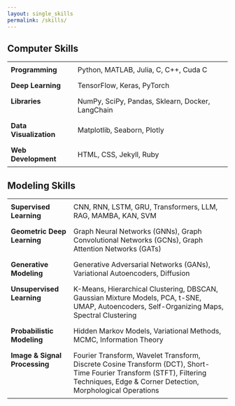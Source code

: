 ```yaml
---
layout: single_skills
permalink: /skills/
---
```

<div class="skills-page">
<!-- ### Computer Skills  title: "Skills"-->
<div class="project-title-wrapper" style="text-align: left; margin-top: 1.5em; margin-bottom: 0.5em;">
<h2 class="color-title"> Computer Skills </h2>
</div>

<table class="skills-table" style="width: 100%; border-collapse: collapse;">
  <tbody>
    <tr>
      <td style="padding: 0.5em; vertical-align: top; "><strong>Programming</strong></td>
      <td style="padding: 0.5em;">Python, MATLAB, Julia, C, C++, Cuda C</td>
    </tr>
    <tr>
      <td style="padding: 0.5em; vertical-align: top;"><strong>Deep Learning</strong></td>
      <td style="padding: 0.5em;">TensorFlow, Keras, PyTorch</td>
    </tr>
    <tr>
      <td style="padding: 0.5em; vertical-align: top;"><strong>Libraries</strong></td>
      <td style="padding: 0.5em;">NumPy, SciPy, Pandas, Sklearn, Docker, LangChain</td>
    </tr>
    <tr>
      <td style="padding: 0.5em; vertical-align: top;"><strong>Data Visualization</strong></td>
      <td style="padding: 0.5em;">Matplotlib, Seaborn, Plotly</td>
    </tr>
    <tr>
      <td style="padding: 0.5em; vertical-align: top;"><strong>Web Development</strong></td>
      <td style="padding: 0.5em;">HTML, CSS, Jekyll, Ruby</td>
    </tr>
  </tbody>
</table>



<div class="project-title-wrapper" style="text-align: left; margin-top: 1.5em; margin-bottom: 0.5em;">
<h2 class="color-title"> Modeling Skills </h2>
</div>
<table class="skills-table" style="width: 100%; border-collapse: collapse;">
  <tbody>
    <tr>
      <td style="padding: 0.5em; vertical-align: top;"><strong>Supervised Learning</strong></td>
      <td style="padding: 0.5em;">CNN, RNN, LSTM, GRU, Transformers, LLM, RAG, MAMBA, KAN, SVM</td>
    </tr>
    <tr>
      <td style="padding: 0.5em; vertical-align: top;"><strong>Geometric Deep Learning</strong></td>
      <td style="padding: 0.5em;">Graph Neural Networks (GNNs), Graph Convolutional Networks (GCNs), Graph Attention Networks (GATs)</td>
    </tr>
    <tr>
      <td style="padding: 0.5em; vertical-align: top;"><strong>Generative Modeling</strong></td>
      <td style="padding: 0.5em;">Generative Adversarial Networks (GANs), Variational Autoencoders, Diffusion</td>
    </tr>
    <tr>
      <td style="padding: 0.5em; vertical-align: top;"><strong>Unsupervised Learning</strong></td>
      <td style="padding: 0.5em;">K-Means, Hierarchical Clustering, DBSCAN, Gaussian Mixture Models, PCA, t-SNE, UMAP, Autoencoders, Self-Organizing Maps, Spectral Clustering</td>
    </tr>
    <tr>
      <td style="padding: 0.5em; vertical-align: top;"><strong>Probabilistic Modeling</strong></td>
      <td style="padding: 0.5em;">Hidden Markov Models, Variational Methods, MCMC, Information Theory</td>
    </tr>
    <tr>
      <td style="padding: 0.5em; vertical-align: top;"><strong>Image &amp; Signal Processing</strong></td>
      <td style="padding: 0.5em;">Fourier Transform, Wavelet Transform, Discrete Cosine Transform (DCT), Short-Time Fourier Transform (STFT), Filtering Techniques, Edge &amp; Corner Detection, Morphological Operations</td>
    </tr>
  </tbody>
</table>



</div>
